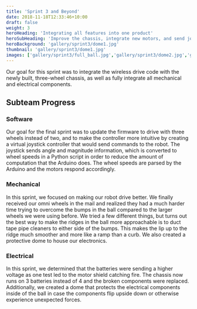 ```yaml
---
title: 'Sprint 3 and Beyond'
date: 2018-11-18T12:33:46+10:00
draft: false
weight: 3
heroHeading: 'Integrating all features into one product'
heroSubHeading: 'Improve the chassis, integrate new motors, and send joystick commands'
heroBackground: 'gallery/sprint3/dome1.jpg'
thumbnail: 'gallery/sprint3/dome1.jpg'
images: ['gallery/sprint3/full_ball.jpg','gallery/sprint3/dome2.jpg','gallery/sprint3/dome3.jpg','gallery/sprint3/epoxy.JPG','gallery/sprint3/top_chassis.jpg','gallery/sprint3/halves.jpg']
---
```


Our goal for this sprint was to integrate the wireless drive code with the newly built, three-wheel chassis, as well as fully integrate all mechanical and electrical components.

## Subteam Progress
### Software
Our goal for the final sprint was to update the firmware to drive with three wheels instead of two, and to make the controller more intuitive by creating a virtual joystick controller that would send commands to the robot. The joystick sends angle and magnitude information, which is converted to wheel speeds in a Python script in order to reduce the amount of computation that the Arduino does. The wheel speeds are parsed by the Arduino and the motors respond accordingly.

### Mechanical
In this sprint, we focused on making our robot drive better.  We finally received our omni wheels in the mail and realized they had a much harder time trying to overcome the bumps in the ball compared to the larger wheels we were using before.  We tried a few different things, but turns out the best way to make the ridges in the ball more approachable is to duct tape pipe cleaners to either side of the bumps.  This makes the lip up to the ridge much smoother and more like a ramp than a curb.  We also created a protective dome to house our electronics.

### Electrical
In this sprint, we determined that the batteries were sending a higher voltage as one test led to the motor shield catching fire. The chassis now runs on 3 batteries instead of 4 and the broken components were replaced. Additionally, we created a dome that protects the electrical components inside of the ball in case the components flip upside down or otherwise experience unexpected forces.
